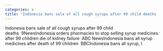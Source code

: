 ```yaml
---
categories: a
title: "Indonesia bans sale of all cough syrups after 99 child deaths  9News"
---
```

Indonesia bans sale of all cough syrups after 99 child deaths&nbsp;&nbsp;9NewsIndonesia orders pharmacies to stop selling syrup medicines after 99 children die of kidney failure&nbsp;&nbsp;ABC NewsIndonesia bans all syrup medicines after death of 99 children&nbsp;&nbsp;BBCIndonesia bans all syrup, l